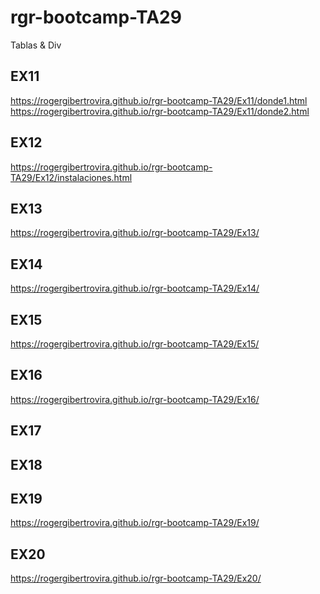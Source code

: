 # rgr-bootcamp-TA29
Tablas &amp; Div

## EX11
https://rogergibertrovira.github.io/rgr-bootcamp-TA29/Ex11/donde1.html <br>
https://rogergibertrovira.github.io/rgr-bootcamp-TA29/Ex11/donde2.html

## EX12
https://rogergibertrovira.github.io/rgr-bootcamp-TA29/Ex12/instalaciones.html

## EX13
https://rogergibertrovira.github.io/rgr-bootcamp-TA29/Ex13/

## EX14
https://rogergibertrovira.github.io/rgr-bootcamp-TA29/Ex14/

## EX15
https://rogergibertrovira.github.io/rgr-bootcamp-TA29/Ex15/

## EX16
https://rogergibertrovira.github.io/rgr-bootcamp-TA29/Ex16/

## EX17

## EX18

## EX19
https://rogergibertrovira.github.io/rgr-bootcamp-TA29/Ex19/

## EX20
https://rogergibertrovira.github.io/rgr-bootcamp-TA29/Ex20/
